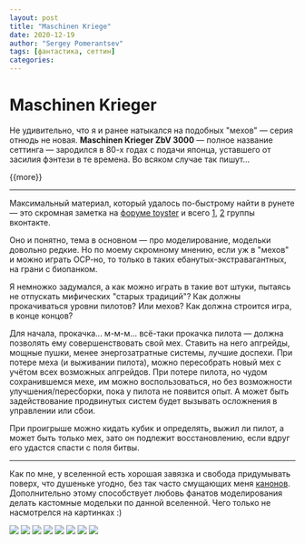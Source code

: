 ```yaml
---
layout: post
title: "Maschinen Kriege"
date: 2020-12-19
author: "Sergey Pomerantsev"
tags: [фантастика, сеттин]
categories:
---
```


# Maschinen Krieger

Не удивительно, что я и ранее натыкался на подобных "мехов" — серия отнюдь не новая. **Maschinen Krieger ZbV 3000** — полное название сеттинга — зародился в 80-х годах с подачи японца, уставшего от засилия фэнтези в те времена. Во всяком случае так пишут...

{{more}}

---

Максимальный материал, который удалось по-быстрому найти в рунете — это скромная заметка на [форуме toyster](https://toyster.ru/forum/showpost.php?p=155522&postcount=283) и всего [1](https://vk.com/club196858904), [2](https://vk.com/club49158848) группы вконтакте.

Оно и понятно, тема в основном — про моделирование, модельки довольно редкие. Но по моему скромному мнению, если уж в "мехов" и можно играть ОСР-но, то только в таких ебанутых-экстравагантных, на грани с биопанком.

Я немножко задумался, а как можно играть в такие вот штуки, пытаясь не отпускать мифических "старых традиций"? Как должны прокачиваться уровни пилотов? Или мехов? Как должна строится игра, в конце концов?

Для начала, прокачка... м-м-м... всё-таки прокачка пилота — должна позволять ему совершенствовать свой мех. Ставить на него апгрейды, мощные пушки, менее энергозатратные системы, лучшие доспехи. При потере меха (и выживании пилота), можно пересобрать новый мех с учётом всех возможных апгрейдов. При потере пилота, но чудом сохранившемся мехе, им можно воспользоваться, но без возможности улучшения/пересборки, пока у пилота не появится опыт. А может быть задействование продвинутых систем будет вызывать осложнения в управлении или сбои.

При проигрыше можно кидать кубик и определять, выжил ли пилот, а  может быть только мех, зато он подлежит восстановлению, если вдруг его удастся спасти с поля битвы.

---

Как по мне, у вселенной есть хорошая завязка и свобода придумывать поверх, что душеньке угодно, без так часто смущающих меня [канонов](). Дополнительно этому способствует любовь фанатов моделирования делать кастомные модельки по данной вселенной. Чего только не насмотрелся на картинках :)

![](/assets/images/Maschinen_Krieger_1.jpg)
![](/assets/images/Maschinen_Krieger_2.jpg)
![](/assets/images/Maschinen_Krieger_3.jpg)
![](/assets/images/Maschinen_Krieger_4.jpg)
![](/assets/images/Maschinen_Krieger_5.jpg)
![](/assets/images/Maschinen_Krieger_6.jpg)
![](/assets/images/Maschinen_Krieger_7.jpg)
![](/assets/images/Maschinen_Krieger_8.jpg)
